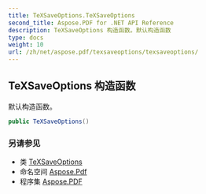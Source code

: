 ```yaml
---
title: TeXSaveOptions.TeXSaveOptions
second_title: Aspose.PDF for .NET API Reference
description: TeXSaveOptions 构造函数。默认构造函数
type: docs
weight: 10
url: /zh/net/aspose.pdf/texsaveoptions/texsaveoptions/
---
```

## TeXSaveOptions 构造函数

默认构造函数。

```csharp
public TeXSaveOptions()
```

### 另请参见

* 类 [TeXSaveOptions](../)
* 命名空间 [Aspose.Pdf](../../../aspose.pdf/)
* 程序集 [Aspose.PDF](../../../)